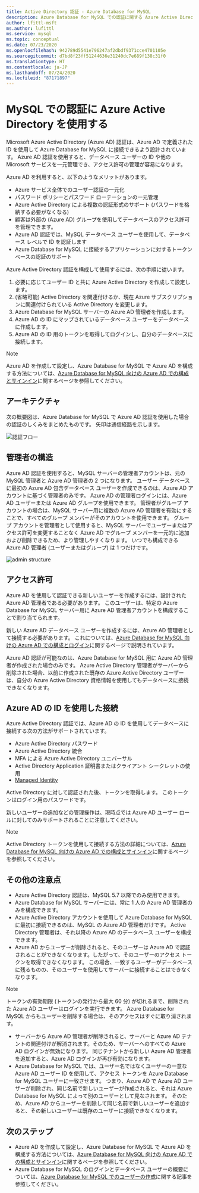 ```yaml
---
title: Active Directory 認証 - Azure Database for MySQL
description: Azure Database for MySQL での認証に関する Azure Active Directory の概念について説明します
author: lfittl-msft
ms.author: lufittl
ms.service: mysql
ms.topic: conceptual
ms.date: 07/23/2020
ms.openlocfilehash: 942789d5541e796247af2dbdf9371cce4701105e
ms.sourcegitcommit: d7bd8f23ff51244636e31240dc7e689f138c31f0
ms.translationtype: HT
ms.contentlocale: ja-JP
ms.lasthandoff: 07/24/2020
ms.locfileid: "87171897"
---
```

# <a name="use-azure-active-directory-for-authenticating-with-mysql"></a>MySQL での認証に Azure Active Directory を使用する

Microsoft Azure Active Directory (Azure AD) 認証は、Azure AD で定義された ID を使用して Azure Database for MySQL に接続できるよう設計されています。
Azure AD 認証を使用すると、データベース ユーザーの ID や他の Microsoft サービスを一元管理でき、アクセス許可の管理が容易になります。

Azure AD を利用すると、以下のようなメリットがあります。

- Azure サービス全体でのユーザー認証の一元化
- パスワード ポリシーとパスワード ローテーションの一元管理
- Azure Active Directory による複数の認証形式のサポート (パスワードを格納する必要がなくなる)
- 顧客は外部の (Azure AD) グループを使用してデータベースのアクセス許可を管理できます。
- Azure AD 認証では、MySQL データベース ユーザーを使用して、データベース レベルで ID を認証します
- Azure Database for MySQL に接続するアプリケーションに対するトークンベースの認証のサポート

Azure Active Directory 認証を構成して使用するには、次の手順に従います。

1. 必要に応じてユーザー ID と共に Azure Active Directory を作成して設定します。
2. (省略可能) Active Directory を関連付けるか、現在 Azure サブスクリプションに関連付けられている Active Directory を変更します。
3. Azure Database for MySQL サーバーの Azure AD 管理者を作成します。
4. Azure AD の ID にマップされているデータベース ユーザーをデータベースに作成します。
5. Azure AD の ID 用のトークンを取得してログインし、自分のデータベースに接続します。

> [!NOTE]
> Azure AD を作成して設定し、Azure Database for MySQL で Azure AD を構成する方法については、[Azure Database for MySQL 向けの Azure AD での構成とサインイン](howto-configure-sign-in-azure-ad-authentication.md)に関するページを参照してください。

## <a name="architecture"></a>アーキテクチャ

次の概要図は、Azure Database for MySQL で Azure AD 認証を使用した場合の認証のしくみをまとめたものです。 矢印は通信経路を示します。

![認証フロー][1]

## <a name="administrator-structure"></a>管理者の構造

Azure AD 認証を使用すると、MySQL サーバーの管理者アカウントは、元の MySQL 管理者と Azure AD 管理者の 2 つになります。 ユーザー データベースに最初の Azure AD 包含データベース ユーザーを作成できるのは、Azure AD アカウントに基づく管理者のみです。 Azure AD の管理者ログインには、Azure AD ユーザーまたは Azure AD グループを使用できます。 管理者がグループ アカウントの場合は、MySQL サーバー用に複数の Azure AD 管理者を有効にすることで、すべてのグループ メンバーがそのアカウントを使用できます。 グループ アカウントを管理者として使用すると、MySQL サーバーでユーザーまたはアクセス許可を変更することなく Azure AD でグループ メンバーを一元的に追加および削除できるため、より管理しやすくなります。 いつでも構成できる Azure AD 管理者 (ユーザーまたはグループ) は 1 つだけです。

![admin structure][2]

## <a name="permissions"></a>アクセス許可

Azure AD を使用して認証できる新しいユーザーを作成するには、設計された Azure AD 管理者である必要があります。 このユーザーは、特定の Azure Database for MySQL サーバー用に Azure AD 管理者アカウントを構成することで割り当てられます。

新しい Azure AD データベース ユーザーを作成するには、Azure AD 管理者として接続する必要があります。 これについては、[Azure Database for MySQL 向けの Azure AD での構成とログイン](howto-configure-sign-in-azure-ad-authentication.md)に関するページで説明されています。

Azure AD 認証が可能なのは、Azure Database for MySQL 用に Azure AD 管理者が作成された場合のみです。 Azure Active Directory 管理者がサーバーから削除された場合、以前に作成された既存の Azure Active Directory ユーザーは、自分の Azure Active Directory 資格情報を使用してもデータベースに接続できなくなります。

## <a name="connecting-using-azure-ad-identities"></a>Azure AD の ID を使用した接続

Azure Active Directory 認証では、Azure AD の ID を使用してデータベースに接続する次の方法がサポートされています。

- Azure Active Directory パスワード
- Azure Active Directory 統合
- MFA による Azure Active Directory ユニバーサル
- Active Directory Application 証明書またはクライアント シークレットの使用
- [Managed Identity](howto-connect-with-managed-identity.md)

Active Directory に対して認証された後、トークンを取得します。 このトークンはログイン用のパスワードです。

新しいユーザーの追加などの管理操作は、現時点では Azure AD ユーザー ロールに対してのみサポートされることに注意してください。

> [!NOTE]
> Active Directory トークンを使用して接続する方法の詳細については、[Azure Database for MySQL 向けの Azure AD での構成とサインイン](howto-configure-sign-in-azure-ad-authentication.md)に関するページを参照してください。

## <a name="additional-considerations"></a>その他の注意点

- Azure Active Directory 認証は、MySQL 5.7 以降でのみ使用できます。
- Azure Database for MySQL サーバーには、常に 1 人の Azure AD 管理者のみを構成できます。
- Azure Active Directory アカウントを使用して Azure Database for MySQL に最初に接続できるのは、MySQL の Azure AD 管理者だけです。 Active Directory 管理者は、それ以降の Azure AD のデータベース ユーザーを構成できます。
- Azure AD からユーザーが削除されると、そのユーザーは Azure AD で認証されることができなくなります。したがって、そのユーザーのアクセス トークンを取得できなくなります。 この場合、一致するユーザーがデータベースに残るものの、そのユーザーを使用してサーバーに接続することはできなくなります。
> [!NOTE]
> トークンの有効期限 (トークンの発行から最大 60 分) が切れるまで、削除された Azure AD ユーザーはログインを実行できます。  Azure Database for MySQL からもユーザーを削除する場合は、そのアクセスはすぐに取り消されます。
- サーバーから Azure AD 管理者が削除されると、サーバーと Azure AD テナントの関連付けが解消されます。そのため、サーバーへのすべての Azure AD ログインが無効になります。 同じテナントから新しい Azure AD 管理者を追加すると、Azure AD ログインが再び有効になります。
- Azure Database for MySQL では、ユーザー名ではなくユーザーの一意な Azure AD ユーザー ID を使用して、アクセス トークンを Azure Database for MySQL ユーザーに一致させます。 つまり、Azure AD で Azure AD ユーザーが削除され、同じ名前で新しいユーザーが作成されると、それは Azure Database for MySQL によって別のユーザーとして見なされます。 そのため、Azure AD からユーザーを削除して同じ名前で新しいユーザーを追加すると、その新しいユーザーは既存のユーザーに接続できなくなります。

## <a name="next-steps"></a>次のステップ

- Azure AD を作成して設定し、Azure Database for MySQL で Azure AD を構成する方法については、[Azure Database for MySQL 向けの Azure AD での構成とサインイン](howto-configure-sign-in-azure-ad-authentication.md)に関するページを参照してください。
- Azure Database for MySQL のログインとデータベース ユーザーの概要については、[Azure Database for MySQL でのユーザーの作成](howto-create-users.md)に関する記事を参照してください。

<!--Image references-->

[1]: ./media/concepts-azure-ad-authentication/authentication-flow.png
[2]: ./media/concepts-azure-ad-authentication/admin-structure.png
